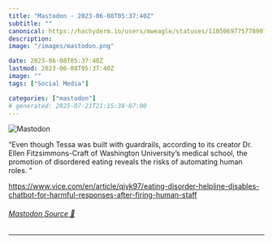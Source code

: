 ```yaml
---
title: "Mastodon - 2023-06-08T05:37:40Z"
subtitle: ""
canonical: https://hachyderm.io/users/mweagle/statuses/110506977577890798
description:
image: "/images/mastodon.png"

date: 2023-06-08T05:37:40Z
lastmod: 2023-06-08T05:37:40Z
image: ""
tags: ["Social Media"]

categories: ["mastodon"]
# generated: 2025-07-21T21:15:38-07:00
---
```

![Mastodon](/images/mastodon.png)

<p>“Even though Tessa was built with guardrails, according to its creator Dr. Ellen Fitzsimmons-Craft of Washington University’s medical school, the promotion of disordered eating reveals the risks of automating human roles. “</p><p><a href="https://www.vice.com/en/article/qjvk97/eating-disorder-helpline-disables-chatbot-for-harmful-responses-after-firing-human-staff" target="_blank" rel="nofollow noopener noreferrer" translate="no"><span class="invisible">https://www.</span><span class="ellipsis">vice.com/en/article/qjvk97/eat</span><span class="invisible">ing-disorder-helpline-disables-chatbot-for-harmful-responses-after-firing-human-staff</span></a></p>


###### [Mastodon Source 🐘](https://hachyderm.io/@mweagle/110506977577890798)

___
